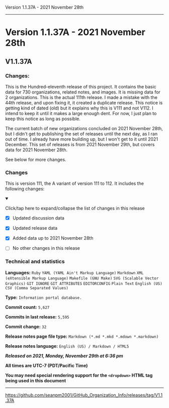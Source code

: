 Version 1.1.37A - 2021 November 28th

***

# Version 1.1.37A - 2021 November 28th

## V1.1.37A

### Changes:

This is the Hundred-eleventh release of this project. It contains the basic data for 730 organizations, <!-- (fork count minus 2) !--> related notes, and images. It is missing data for 2 organizations. This is the actual 111th release. I made a mistake with the 44th release, and upon fixing it, it created a duplicate release. This notice is getting kind of dated (old) but it explains why this is V111 and not V112. I intend to keep it until it makes a large enough dent. For now, I just plan to keep this notice as long as possible.

The current batch of new organizations concluded on 2021 November 28th, but I didn't get to publishing the set of releases until the next day, as I ran out of time. I already have more building up, but I won't get to it until 2021 December. This set of releases is from 2021 November 29th, but covers data for 2021 November 28th.

See below for more changes.

### Changes

This is version 111, the A variant of version 111 to 112. It includes the following changes:

<details open><summary><p>Click/tap here to expand/collapse the list of changes in this release</p></summary>

- [x] Updated discussion data

- [x] Updated release data

- [x] Added data up to 2021 November 28th

<!--
- [x] Deleted 3 `IGNORE.md` files
!-->

<!--
- [x] Added data up to 2021 November 4th
!-->

- [ ] No other changes in this release

<!-- - [x] Updated Git navigation data !-->

</details>

### Technical and statistics

**Languages:** `Ruby` `YAML (YAML Ain't Markup Language)` `Markdown` `XML (eXtensible Markup Language)` `Makefile (GNU Make)` `SVG (Scalable Vector Graphics)` `GIT IGNORE` `GIT ATTRIBUTES` `EDITORCONFIG` `Plain Text` `English (US)` `CSV (Comma Separated Values)`

**Type:** `Information portal database.`

**Commit count:** `5,627`

**Commits in last release:** `5,595`

**Commit change:** `32`

**Release notes page file type:** `Markdown (*.md *.mkd *.mdown *.markdown)`

**Release notes language:** `English (US) / Markdown / HTML5`

***Released on 2021, Monday, November 29th at 6:36 pm***

**All times are UTC-7 (PDT/Pacific Time)**

**You may need special rendering support for the `<dropdown>` HTML tag being used in this document**

***

https://github.com/seanpm2001/GitHub_Organization_Info/releases/tag/V1.1.37A

